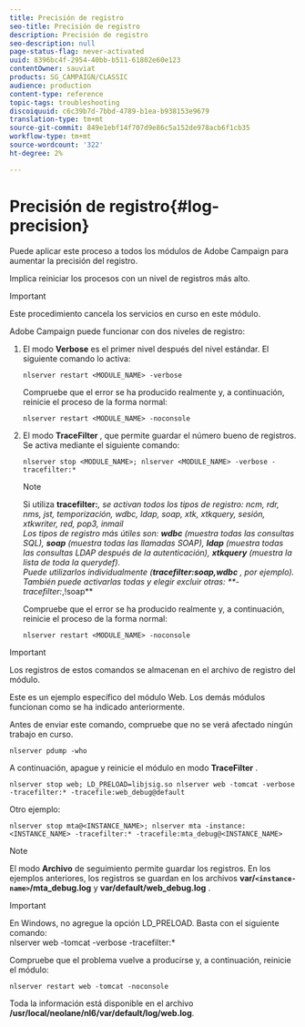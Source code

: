 ```yaml
---
title: Precisión de registro
seo-title: Precisión de registro
description: Precisión de registro
seo-description: null
page-status-flag: never-activated
uuid: 8396bc4f-2954-40bb-b511-61802e60e123
contentOwner: sauviat
products: SG_CAMPAIGN/CLASSIC
audience: production
content-type: reference
topic-tags: troubleshooting
discoiquuid: c6c39b7d-7bbd-4789-b1ea-b938153e9679
translation-type: tm+mt
source-git-commit: 849e1ebf14f707d9e86c5a152de978acb6f1cb35
workflow-type: tm+mt
source-wordcount: '322'
ht-degree: 2%

---
```



# Precisión de registro{#log-precision}

Puede aplicar este proceso a todos los módulos de Adobe Campaign para aumentar la precisión del registro.

Implica reiniciar los procesos con un nivel de registros más alto.

>[!IMPORTANT]
>
>Este procedimiento cancela los servicios en curso en este módulo.

Adobe Campaign puede funcionar con dos niveles de registro:

1. El modo **Verbose** es el primer nivel después del nivel estándar. El siguiente comando lo activa:

   ```
   nlserver restart <MODULE_NAME> -verbose 
   ```

   Compruebe que el error se ha producido realmente y, a continuación, reinicie el proceso de la forma normal:

   ```
   nlserver restart <MODULE_NAME> -noconsole
   ```

1. El modo **TraceFilter** , que permite guardar el número bueno de registros. Se activa mediante el siguiente comando:

   ```
   nlserver stop <MODULE_NAME>; nlserver <MODULE_NAME> -verbose -tracefilter:*
   ```

   >[!NOTE]
   >
   >Si utiliza **tracefilter:***, se activan todos los tipos de registro: ncm, rdr, nms, jst, temporización, wdbc, ldap, soap, xtk, xtkquery, sesión, xtkwriter, red, pop3, inmail\
   Los tipos de registro más útiles son: **wdbc** (muestra todas las consultas SQL), **soap** (muestra todas las llamadas SOAP), **ldap** (muestra todas las consultas LDAP después de la autenticación), **xtkquery** (muestra la lista de toda la querydef).\
   Puede utilizarlos individualmente (**tracefilter:soap,wdbc** , por ejemplo). También puede activarlas todas y elegir excluir otras: **-tracefilter:*,!soap**

   Compruebe que el error se ha producido realmente y, a continuación, reinicie el proceso de la forma normal:

   ```
   nlserver restart <MODULE_NAME> -noconsole
   ```

>[!IMPORTANT]
Los registros de estos comandos se almacenan en el archivo de registro del módulo.

Este es un ejemplo específico del módulo Web. Los demás módulos funcionan como se ha indicado anteriormente.

Antes de enviar este comando, compruebe que no se verá afectado ningún trabajo en curso.

```
nlserver pdump -who
```

A continuación, apague y reinicie el módulo en modo **TraceFilter** .

```
nlserver stop web; LD_PRELOAD=libjsig.so nlserver web -tomcat -verbose -tracefilter:* -tracefile:web_debug@default
```

Otro ejemplo:

```
nlserver stop mta@<INSTANCE_NAME>; nlserver mta -instance:<INSTANCE_NAME> -tracefilter:* -tracefile:mta_debug@<INSTANCE_NAME>
```

>[!NOTE]
El modo **Archivo** de seguimiento permite guardar los registros. En los ejemplos anteriores, los registros se guardan en los archivos **var/`<instance-name>`/mta_debug.log** y **var/default/web_debug.log** .

>[!IMPORTANT]
En Windows, no agregue la opción LD_PRELOAD. Basta con el siguiente comando:\
nlserver web -tomcat -verbose -tracefilter:*

Compruebe que el problema vuelve a producirse y, a continuación, reinicie el módulo:

```
nlserver restart web -tomcat -noconsole
```

Toda la información está disponible en el archivo **/usr/local/neolane/nl6/var/default/log/web.log**.
